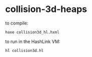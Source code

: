 # collision-3d-heaps

to compile:

```
haxe collision3d_hl.hxml
```

to run in the HashLink VM:
```
hl collision3d.hl
```
